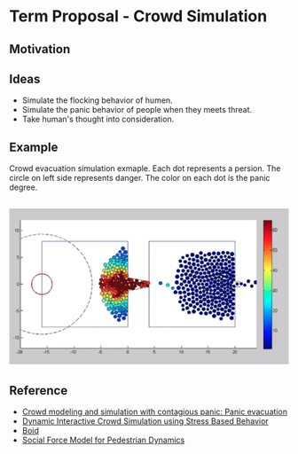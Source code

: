 # Term Proposal - Crowd Simulation

## Motivation



## Ideas

 - Simulate the flocking behavior of humen.
 - Simulate the panic behavior of people when they meets threat.
 - Take human's thought into consideration.

## Example

Crowd evacuation simulation exmaple. Each dot represents a persion. The circle on left side represents danger. The color on each dot is the panic degree.

 ![evacuation_simulation](./imgs/evacuation_simulation.png)
---

## Reference
 - [Crowd modeling and simulation with contagious panic: Panic evacuation](https://www.youtube.com/watch?v=SCm0mKPdY3M)
 - [Dynamic Interactive Crowd Simulation using Stress Based Behavior](https://users.csc.calpoly.edu/~zwood/teaching/csc572/final17/smseiber/index.html?fbclid=IwAR2Cw7XXhafc5HrfROChYzjc39_VEAKA8xG15sW2Z7h3ppjmdehuKV9K_6I)
 - [Boid](https://en.wikipedia.org/wiki/Boids)
 - [Social Force Model for Pedestrian Dynamics](https://arxiv.org/abs/cond-mat/9805244)